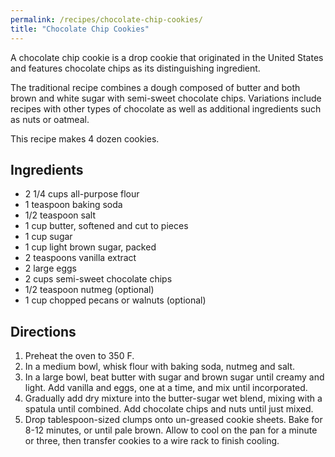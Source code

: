```yaml
---
permalink: /recipes/chocolate-chip-cookies/
title: "Chocolate Chip Cookies"
---
```


A chocolate chip cookie is a drop cookie that originated in the United States and features chocolate chips as its distinguishing ingredient.

The traditional recipe combines a dough composed of butter and both brown and white sugar with semi-sweet chocolate chips. Variations include recipes with other types of chocolate as well as additional ingredients such as nuts or oatmeal.

This recipe makes 4 dozen cookies.

## Ingredients

* 2 1/4 cups all-purpose flour
* 1 teaspoon baking soda
* 1/2 teaspoon salt
* 1 cup butter, softened and cut to pieces
* 1 cup sugar
* 1 cup light brown sugar, packed
* 2 teaspoons vanilla extract
* 2 large eggs
* 2 cups semi-sweet chocolate chips
* 1/2 teaspoon nutmeg (optional)
* 1 cup chopped pecans or walnuts (optional)

## Directions

1. Preheat the oven to 350 F.
2. In a medium bowl, whisk flour with baking soda, nutmeg and salt.
3. In a large bowl, beat butter with sugar and brown sugar until creamy and light. Add vanilla and eggs, one at a time, and mix until incorporated.
4. Gradually add dry mixture into the butter-sugar wet blend, mixing with a spatula until combined. Add chocolate chips and nuts until just mixed.
5. Drop tablespoon-sized clumps onto un-greased cookie sheets. Bake for 8-12 minutes, or until pale brown. Allow to cool on the pan for a minute or three, then transfer cookies to a wire rack to finish cooling.
